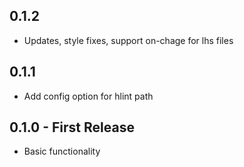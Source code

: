 ## 0.1.2

-   Updates, style fixes, support on-chage for lhs files

## 0.1.1

-   Add config option for hlint path

## 0.1.0 - First Release

-   Basic functionality
